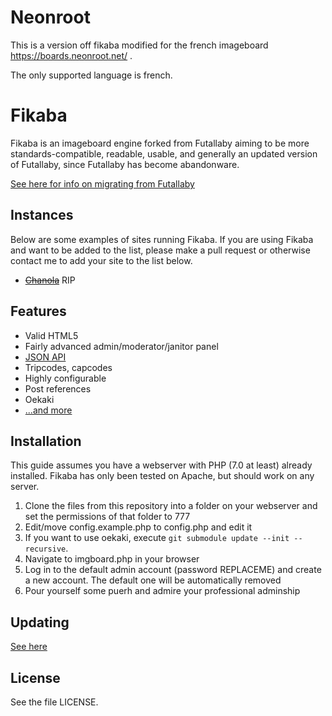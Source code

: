 # Neonroot

This is a version off fikaba modified for the french imageboard https://boards.neonroot.net/ .

The only supported language is french.

# Fikaba
Fikaba is an imageboard engine forked from Futallaby aiming to be more standards-compatible, readable, usable, and generally an updated version of Futallaby, since Futallaby has become abandonware.

[See here for info on migrating from Futallaby](https://github.com/knarka/fikaba/blob/master/docs/migrate.md)

## Instances
Below are some examples of sites running Fikaba. If you are using Fikaba and want to be added to the list, please make a pull request or otherwise contact me to add your site to the list below.

* ~~[Chanola](http://chanola.netau.net/board/)~~ RIP

## Features
* Valid HTML5
* Fairly advanced admin/moderator/janitor panel
* [JSON API](https://github.com/mrbn100ful/fikaba/blob/master/docs/api.md)
* Tripcodes, capcodes
* Highly configurable
* Post references
* Oekaki
* [...and more](https://github.com/mrbn100ful/fikaba/blob/master/docs/features.md)

## Installation
This guide assumes you have a webserver with PHP (7.0 at least) already installed. Fikaba has only been tested on Apache, but should work on any server.

1. Clone the files from this repository into a folder on your webserver and set the permissions of that folder to 777
2. Edit/move config.example.php to config.php and edit it
3. If you want to use oekaki, execute `git submodule update --init --recursive`.
4. Navigate to imgboard.php in your browser
5. Log in to the default admin account (password REPLACEME) and create a new account. The default one will be automatically removed
6. Pour yourself some puerh and admire your professional adminship

## Updating
[See here](https://github.com/mrbn100ful/fikaba/blob/master/docs/update.md)

## License
See the file LICENSE.
